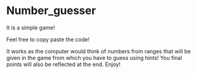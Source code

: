 # Number_guesser

It is a simple game!

Feel free to copy paste the code!

It works as the computer would think of numbers from ranges that will be given in the game from which you have to guess using hints! You final points will also be reflected at the end. Enjoy!
